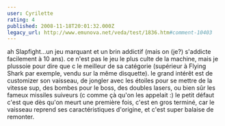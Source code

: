 ```yaml
---
user: Cyrilette
rating: 4
published: 2008-11-18T20:01:32.000Z
legacy_url: http://www.emunova.net/veda/test/1836.htm#comment-10403
---
```

ah Slapfight...un jeu marquant et un brin addictif (mais on (je?) s'addicte facilement à 10 ans).
ce n'est pas le jeu le plus culte de la machine, mais je plussoie pour dire que c le meilleur de sa catégorie (supérieur à Flying Shark par exemple, vendu sur la même disquette).
le grand intérêt est de customizer son vaisseau, de jongler avec les étoiles pour se mettre de la vitesse sup, des bombes pour le boss, des doubles lasers, ou bien sûr les fameux missiles suiveurs (c comme çà qu'on les appelait :)
le petit défaut c'est que dès qu'on meurt une première fois, c'est en gros terminé, car le vaisseau reprend ses caractéristiques d'origine, et c'est super balaise de remonter.